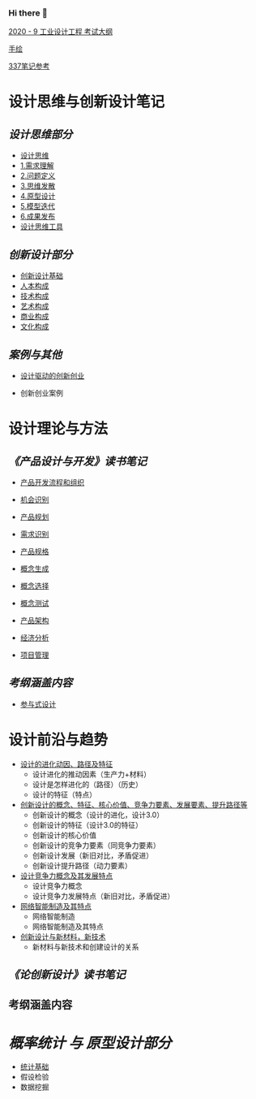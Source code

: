 ### Hi there 👋

[2020 - 9 工业设计工程 考试大纲](/api/file/pdf/337%20⼯业设计⼯程考试范围说明.pdf)

[手绘](./从零开始的手绘/)

[337笔记参考](https://sdue6c.yuque.com/books/share/1a397abc-c9c8-438c-b19c-14b415de1261)

# 设计思维与创新设计笔记

## _设计思维部分_

- [设计思维](./设计思维与创新设计/设计思维.md)
- [1.需求理解](./设计思维与创新设计/1.需求理解.md)
- [2.问题定义](./设计思维与创新设计/2.问题定义.md)
- [3.思维发散](./设计思维与创新设计/3.思维发散.md)
- [4.原型设计](./设计思维与创新设计/4.原型设计.md)
- [5.模型迭代](./设计思维与创新设计/5.模型迭代.md)
- [6.成果发布](./设计思维与创新设计/6.成果发布.md)
- [设计思维工具](./设计思维与创新设计/设计思维工具.md)

## _创新设计部分_

- [创新设计基础](./设计思维与创新设计/创新设计基础.md)
- [人本构成](./设计思维与创新设计/7.人本构成.md)
- [技术构成](./设计思维与创新设计/8.技术构成.md)
- [艺术构成](./设计思维与创新设计/9.艺术构成.md)
- [商业构成](./设计思维与创新设计/10.商业构成.md)
- [文化构成](./设计思维与创新设计/11.文化构成.md)

## _案例与其他_

- [设计驱动的创新创业](./设计思维与创新设计/设计驱动的创新创业.md)

- 创新创业案例

# 设计理论与方法

## _《产品设计与开发》读书笔记_

- [产品开发流程和组织](./产品设计与开发/0.开发流程和组织.md)



- [机会识别](./产品设计与开发/1.机会识别.md)
- [产品规划](./产品设计与开发/2.产品规划.md)
- [需求识别](./产品设计与开发/3.需求识别.md)
- [产品规格](./产品设计与开发/4.产品规格.md)
- [概念生成](./产品设计与开发/5.概念生成.md)
- [概念选择](./产品设计与开发/6.概念选择.md)
- [概念测试](./产品设计与开发/7.概念测试.md)
- [产品架构](./产品设计与开发/8.产品架构.md)



- [经济分析](./产品设计与开发/18.产品开发项目的经济分析.md)
- [项目管理](./产品设计与开发/19.产品开发项目管理.md)

## _考纲涵盖内容_

- [参与式设计](./设计理论与方法/参与式设计.md)

# 设计前沿与趋势

- [设计的进化动因、路径及特征]()
    - 设计进化的推动因素（生产力+材料）
    - 设计是怎样进化的（路径）（历史）
    - 设计的特征（特点）
- [创新设计的概念、特征、核心价值、竞争力要素、发展要素、提升路径等]()
    - 创新设计的概念（设计的进化，设计3.0）
    - 创新设计的特征（设计3.0的特征）
    - 创新设计的核心价值
    - 创新设计的竞争力要素（同竞争力要素）
    - 创新设计发展（新旧对比，矛盾促进）
    - 创新设计提升路径（动力要素）
- [设计竞争力概念及其发展特点]()
    - 设计竞争力概念
    - 设计竞争力发展特点（新旧对比，矛盾促进）
- [网络智能制造及其特点]()
    - 网络智能制造
    - 网络智能制造及其特点
- [创新设计与新材料，新技术]()
    - 新材料与新技术和创建设计的关系

## _《论创新设计》读书笔记_

## 考纲涵盖内容

# _概率统计 与 原型设计部分_

- [统计基础](./设计调研基础/统计基础.md)
- 假设检验
- 数据挖掘
